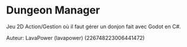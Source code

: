 # Dungeon Manager

Jeu 2D Action/Gestion où il faut gérer un donjon fait avec Godot en C#.

Auteur: LavaPower (lavapower) (226748223006441472)
